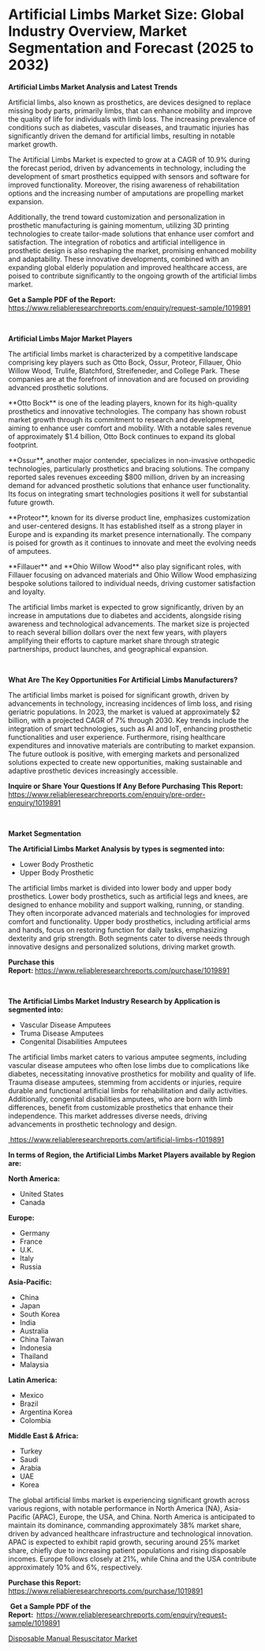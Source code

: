 <p><h1>Artificial Limbs Market Size: Global Industry Overview, Market Segmentation and Forecast (2025 to 2032)</h1></p><p><strong>Artificial Limbs Market Analysis and Latest Trends</strong></p>
<p><p>Artificial limbs, also known as prosthetics, are devices designed to replace missing body parts, primarily limbs, that can enhance mobility and improve the quality of life for individuals with limb loss. The increasing prevalence of conditions such as diabetes, vascular diseases, and traumatic injuries has significantly driven the demand for artificial limbs, resulting in notable market growth.</p><p>The Artificial Limbs Market is expected to grow at a CAGR of 10.9% during the forecast period, driven by advancements in technology, including the development of smart prosthetics equipped with sensors and software for improved functionality. Moreover, the rising awareness of rehabilitation options and the increasing number of amputations are propelling market expansion.</p><p>Additionally, the trend toward customization and personalization in prosthetic manufacturing is gaining momentum, utilizing 3D printing technologies to create tailor-made solutions that enhance user comfort and satisfaction. The integration of robotics and artificial intelligence in prosthetic design is also reshaping the market, promising enhanced mobility and adaptability. These innovative developments, combined with an expanding global elderly population and improved healthcare access, are poised to contribute significantly to the ongoing growth of the artificial limbs market.</p></p>
<p><strong>Get a Sample PDF of the Report:&nbsp;</strong> <a href="https://www.reliableresearchreports.com/enquiry/request-sample/1019891?utm_campaign=2219&utm_medium=2&utm_source=Github&utm_content=ia&utm_term=04032025&utm_id=artificial-limbs">https://www.reliableresearchreports.com/enquiry/request-sample/1019891</a></p>
<p>&nbsp;</p>
<p><strong>Artificial Limbs Major Market Players</strong></p>
<p><p>The artificial limbs market is characterized by a competitive landscape comprising key players such as Otto Bock, Ossur, Proteor, Fillauer, Ohio Willow Wood, Trulife, Blatchford, Streifeneder, and College Park. These companies are at the forefront of innovation and are focused on providing advanced prosthetic solutions.</p><p>**Otto Bock** is one of the leading players, known for its high-quality prosthetics and innovative technologies. The company has shown robust market growth through its commitment to research and development, aiming to enhance user comfort and mobility. With a notable sales revenue of approximately $1.4 billion, Otto Bock continues to expand its global footprint.</p><p>**Ossur**, another major contender, specializes in non-invasive orthopedic technologies, particularly prosthetics and bracing solutions. The company reported sales revenues exceeding $800 million, driven by an increasing demand for advanced prosthetic solutions that enhance user functionality. Its focus on integrating smart technologies positions it well for substantial future growth.</p><p>**Proteor**, known for its diverse product line, emphasizes customization and user-centered designs. It has established itself as a strong player in Europe and is expanding its market presence internationally. The company is poised for growth as it continues to innovate and meet the evolving needs of amputees.</p><p>**Fillauer** and **Ohio Willow Wood** also play significant roles, with Fillauer focusing on advanced materials and Ohio Willow Wood emphasizing bespoke solutions tailored to individual needs, driving customer satisfaction and loyalty.</p><p>The artificial limbs market is expected to grow significantly, driven by an increase in amputations due to diabetes and accidents, alongside rising awareness and technological advancements. The market size is projected to reach several billion dollars over the next few years, with players amplifying their efforts to capture market share through strategic partnerships, product launches, and geographical expansion.</p></p>
<p>&nbsp;</p>
<p><strong>What Are The Key Opportunities For Artificial Limbs Manufacturers?</strong></p>
<p><p>The artificial limbs market is poised for significant growth, driven by advancements in technology, increasing incidences of limb loss, and rising geriatric populations. In 2023, the market is valued at approximately $2 billion, with a projected CAGR of 7% through 2030. Key trends include the integration of smart technologies, such as AI and IoT, enhancing prosthetic functionalities and user experience. Furthermore, rising healthcare expenditures and innovative materials are contributing to market expansion. The future outlook is positive, with emerging markets and personalized solutions expected to create new opportunities, making sustainable and adaptive prosthetic devices increasingly accessible.</p></p>
<p><strong>Inquire or Share Your Questions If Any Before Purchasing This Report:</strong> <a href="https://www.reliableresearchreports.com/enquiry/pre-order-enquiry/1019891?utm_campaign=2219&utm_medium=2&utm_source=Github&utm_content=ia&utm_term=04032025&utm_id=artificial-limbs">https://www.reliableresearchreports.com/enquiry/pre-order-enquiry/1019891</a></p>
<p>&nbsp;</p>
<p><strong>Market Segmentation</strong></p>
<p><strong>The Artificial Limbs Market Analysis by types is segmented into:</strong></p>
<p><ul><li>Lower Body Prosthetic</li><li>Upper Body Prosthetic</li></ul></p>
<p><p>The artificial limbs market is divided into lower body and upper body prosthetics. Lower body prosthetics, such as artificial legs and knees, are designed to enhance mobility and support walking, running, or standing. They often incorporate advanced materials and technologies for improved comfort and functionality. Upper body prosthetics, including artificial arms and hands, focus on restoring function for daily tasks, emphasizing dexterity and grip strength. Both segments cater to diverse needs through innovative designs and personalized solutions, driving market growth.</p></p>
<p><strong>Purchase this Report:&nbsp;</strong><a href="https://www.reliableresearchreports.com/purchase/1019891?utm_campaign=2219&utm_medium=2&utm_source=Github&utm_content=ia&utm_term=04032025&utm_id=artificial-limbs">https://www.reliableresearchreports.com/purchase/1019891</a></p>
<p>&nbsp;</p>
<p><strong>The Artificial Limbs Market Industry Research by Application is segmented into:</strong></p>
<p><ul><li>Vascular Disease Amputees</li><li>Truma Disease Amputees</li><li>Congenital Disabilities Amputees</li></ul></p>
<p><p>The artificial limbs market caters to various amputee segments, including vascular disease amputees who often lose limbs due to complications like diabetes, necessitating innovative prosthetics for mobility and quality of life. Trauma disease amputees, stemming from accidents or injuries, require durable and functional artificial limbs for rehabilitation and daily activities. Additionally, congenital disabilities amputees, who are born with limb differences, benefit from customizable prosthetics that enhance their independence. This market addresses diverse needs, driving advancements in prosthetic technology and design.</p></p>
<p><a href="https://www.reliableresearchreports.com/artificial-limbs-r1019891?utm_campaign=2219&utm_medium=2&utm_source=Github&utm_content=ia&utm_term=04032025&utm_id=artificial-limbs">&nbsp;https://www.reliableresearchreports.com/artificial-limbs-r1019891</a></p>
<p><strong>In terms of Region, the Artificial Limbs Market Players available by Region are:</strong></p>
<p>
    <p> <strong> North America: </strong>
        <ul>
            <li>United States</li>
            <li>Canada</li>
        </ul>
        </p> 
    <p> <strong> Europe: </strong>
        <ul>
            <li>Germany</li>
            <li>France</li>
            <li>U.K.</li>
            <li>Italy</li>
            <li>Russia</li>
        </ul>
        </p> 
    <p> <strong> Asia-Pacific: </strong>
        <ul>
            <li>China</li>
            <li>Japan</li>
            <li>South Korea</li>
            <li>India</li>
            <li>Australia</li>
            <li>China Taiwan</li>
            <li>Indonesia</li>
            <li>Thailand</li>
            <li>Malaysia</li>
        </ul>
        </p> 
    <p> <strong> Latin America: </strong>
        <ul>
            <li>Mexico</li>
            <li>Brazil</li>
            <li>Argentina Korea</li>
            <li>Colombia</li>
        </ul>
        </p> 
    <p> <strong> Middle East & Africa: </strong>
        <ul>
            <li>Turkey</li>
            <li>Saudi</li>
            <li>Arabia</li>
            <li>UAE</li>
            <li>Korea</li>
        </ul>
    </p>
    </p>
<p><p>The global artificial limbs market is experiencing significant growth across various regions, with notable performance in North America (NA), Asia-Pacific (APAC), Europe, the USA, and China. North America is anticipated to maintain its dominance, commanding approximately 38% market share, driven by advanced healthcare infrastructure and technological innovation. APAC is expected to exhibit rapid growth, securing around 25% market share, chiefly due to increasing patient populations and rising disposable incomes. Europe follows closely at 21%, while China and the USA contribute approximately 10% and 6%, respectively.</p></p>
<p><strong>Purchase this Report: </strong><a href="https://www.reliableresearchreports.com/purchase/1019891?utm_campaign=2219&utm_medium=2&utm_source=Github&utm_content=ia&utm_term=04032025&utm_id=artificial-limbs">https://www.reliableresearchreports.com/purchase/1019891</a></p>
<p>&nbsp;<strong>Get a Sample PDF of the Report:&nbsp;&nbsp;</strong><a href="https://www.reliableresearchreports.com/enquiry/request-sample/1019891?utm_campaign=2219&utm_medium=2&utm_source=Github&utm_content=ia&utm_term=04032025&utm_id=artificial-limbs">https://www.reliableresearchreports.com/enquiry/request-sample/1019891</a></p>
<p><strong></strong></p>
<p><p><a href="https://github.com/rosamariarocque98/Market-Research-Report-List-1/blob/main/disposable-manual-resuscitator-market.md?utm_campaign=2219&utm_medium=2&utm_source=Github&utm_content=ia&utm_term=04032025&utm_id=artificial-limbs">Disposable Manual Resuscitator Market</a></p></p>